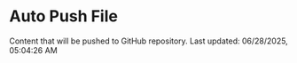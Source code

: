 # Auto Push File

Content that will be pushed to GitHub repository.
Last updated: 06/28/2025, 05:04:26 AM